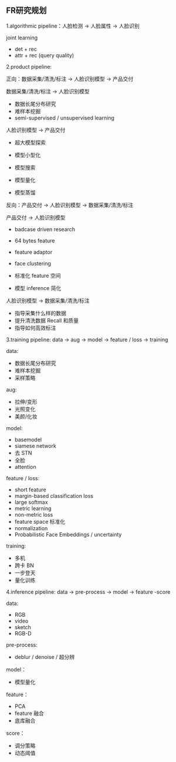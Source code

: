 ## FR研究规划



1.algorithmic pipeline：人脸检测 → 人脸属性 → 人脸识别

joint learning

- det + rec
- attr + rec (query quality)



2.product pipeline: 

正向：数据采集/清洗/标注 → 人脸识别模型 → 产品交付

数据采集/清洗/标注 → 人脸识别模型 

- 数据长尾分布研究
- 难样本挖掘
- semi-supervised / unsupervised learning

人脸识别模型 → 产品交付

- 超大模型探索

- 模型小型化

- 模型搜索

- 模型量化

- 模型蒸馏

  

反向：产品交付 → 人脸识别模型 → 数据采集/清洗/标注

产品交付 → 人脸识别模型

- badcase driven research

- 64 bytes feature

- feature adaptor

- face clustering

- 标准化 feature 空间

- 模型 inference 简化

  

人脸识别模型 → 数据采集/清洗/标注

- 指导采集什么样的数据
- 提升清洗数据 Recall 和质量
- 指导如何高效标注



3.training pipeline: data → aug → model → feature / loss → training

data:

- 数据长尾分布研究
- 难样本挖掘
- 采样策略

aug:

- 拉伸/变形
- 光照变化
- 美颜/化妆

model:

- basemodel
- siamese network
- 去 STN
- 全脸
- attention

feature / loss:

- short feature
- margin-based classification loss
- large softmax
- metric learning
- non-metric loss
- feature space 标准化
- normalization
- Probabilistic Face Embeddings / uncertainty

training:

- 多机
- 跨卡 BN
- 一步登天
- 量化训练



4.inference pipeline: data → pre-process → model → feature -score

data:

- RGB
- video
- sketch
- RGB-D

pre-process:

- deblur / denoise / 超分辨

model：

- 模型量化

feature：

- PCA
- feature 融合
- 底库融合

score：

- 调分策略
- 动态阈值